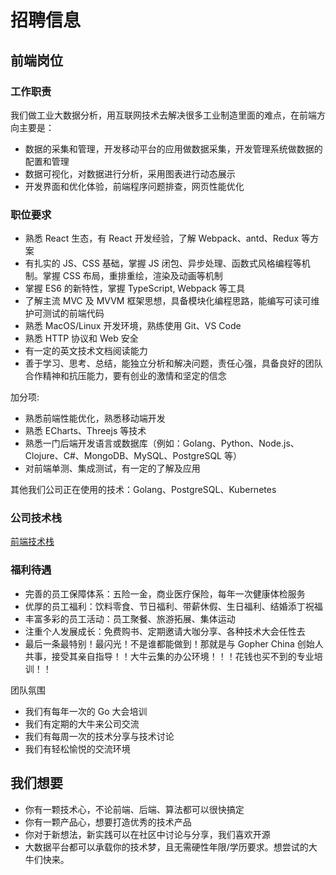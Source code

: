# 招聘信息


## 前端岗位

### 工作职责

我们做工业大数据分析，用互联网技术去解决很多工业制造里面的难点，在前端方向主要是：

- 数据的采集和管理，开发移动平台的应用做数据采集，开发管理系统做数据的配置和管理
- 数据可视化，对数据进行分析，采用图表进行动态展示
- 开发界面和优化体验，前端程序问题排查，网页性能优化

### 职位要求

- 熟悉 React 生态，有 React 开发经验，了解 Webpack、antd、Redux 等方案
- 有扎实的 JS、CSS 基础，掌握 JS 闭包、异步处理、函数式风格编程等机制。掌握 CSS 布局，重排重绘，渲染及动画等机制
- 掌握 ES6 的新特性，掌握 TypeScript, Webpack 等工具
- 了解主流 MVC 及 MVVM 框架思想，具备模块化编程思路，能编写可读可维护可测试的前端代码
- 熟悉 MacOS/Linux 开发环境，熟练使用 Git、VS Code
- 熟悉 HTTP 协议和 Web 安全
- 有一定的英文技术文档阅读能力
- 善于学习、思考、总结，能独立分析和解决问题，责任心强，具备良好的团队合作精神和抗压能力，要有创业的激情和坚定的信念

加分项:

- 熟悉前端性能优化，熟悉移动端开发
- 熟悉 ECharts、Threejs 等技术
- 熟悉一门后端开发语言或数据库（例如：Golang、Python、Node.js、Clojure、C#、MongoDB、MySQL、PostgreSQL 等）
- 对前端单测、集成测试，有一定的了解及应用

其他我们公司正在使用的技术：Golang、PostgreSQL、Kubernetes

### 公司技术栈

[前端技术栈](./frontend-stack.md)

### 福利待遇

- 完善的员工保障体系：五险一金，商业医疗保险，每年一次健康体检服务
- 优厚的员工福利：饮料零食、节日福利、带薪休假、生日福利、结婚添丁祝福
- 丰富多彩的员工活动：员工聚餐、旅游拓展、集体运动
- 注重个人发展成长：免费购书、定期邀请大咖分享、各种技术大会任性去
- 最后一条最特别！最闪光！不是谁都能做到！那就是与 Gopher China 创始人共事，接受其亲自指导！！大牛云集的办公环境！！！花钱也买不到的专业培训！！

团队氛围

- 我们有每年一次的 Go 大会培训
- 我们有定期的大牛来公司交流
- 我们有每周一次的技术分享与技术讨论
- 我们有轻松愉悦的交流环境

## 我们想要

- 你有一颗技术心，不论前端、后端、算法都可以很快搞定
- 你有一颗产品心，想要打造优秀的技术产品
- 你对于新想法，新实践可以在社区中讨论与分享，我们喜欢开源
- 大数据平台都可以承载你的技术梦，且无需硬性年限/学历要求。想尝试的大牛们快来。
